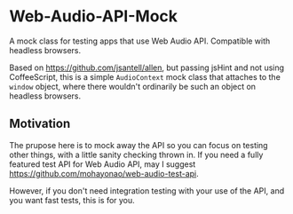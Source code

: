 # Web-Audio-API-Mock
A mock class for testing apps that use Web Audio API. Compatible with headless browsers.

Based on https://github.com/jsantell/allen, but passing jsHint and not using CoffeeScript, this is a simple `AudioContext` mock class that attaches to the `window` object, where there wouldn't ordinarily be such an object on headless browsers.

## Motivation
The prupose here is to mock away the API so you can focus on testing other things, with a little sanity checking thrown in. If you need a fully featured test API for Web Audio API, may I suggest https://github.com/mohayonao/web-audio-test-api.

However, if you don't need integration testing with your use of the API, and you want fast tests, this is for you.
